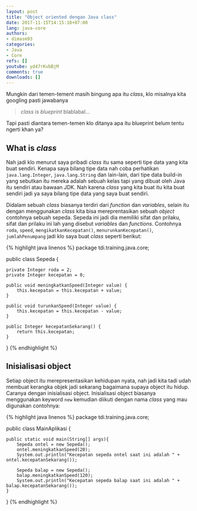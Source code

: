 ```yaml
---
layout: post
title: "Object oriented dengan Java class"
date: 2017-11-15T14:15:18+07:00
lang: java-core
authors:
- dimasm93
categories:
- Java
- Core
refs: []
youtube: yd47rKvbBjM
comments: true
downloads: []
---
```


Mungkin dari temen-tement masih bingung apa itu _class_, klo misalnya kita googling pasti jawabanya

> _class is blueprint_ blablabal...

Tapi pasti diantara temen-temen klo ditanya apa itu blueprint belum tentu ngerti khan ya?

## What is _class_

Nah jadi klo menurut saya pribadi _class_ itu sama seperti tipe data yang kita buat sendiri. Kenapa saya bilang tipe data nah coba perhatikan `java.lang.Integer`, `java.lang.String` dan lain-lain, dari tipe data build-in yang sebutkan itu mereka adalah sebuah kelas tapi yang dibuat oleh Java itu sendiri atau bawaan JDK. Nah karena _class_ yang kita buat itu kita buat sendiri jadi ya saya bilang tipe data yang saya buat sendiri.

Didalam sebuah _class_ biasanya terdiri dari _function_ dan _variables_, selain itu dengan menggunakan _class_ kita bisa mereprentasikan sebuah _object_ contohnya sebuah sepeda. Sepeda ini jadi dia memiliki sifat dan prilaku, sifat dan prilaku ini lah yang disebut _variables_ dan _functions_. Contohnya `roda`, `speed`, `mengikatkanKecepatan()`, `menurunkanKecepatan()`, `jumlahPenumpang` jadi klo saya buat _class_ seperti berikut:

{% highlight java linenos %}
package tdi.training.java.core;

public class Sepeda {

    private Integer roda = 2;
    private Integer kecepatan = 0;

    public void meningkatkanSpeed(Integer value) {
        this.kecepatan = this.kecepatan + value;
    }

    public void turunkanSpeed(Integer value) {
        this.kecepatan = this.kecepatan - value;
    }

    public Integer kecepatanSekarang() {
        return this.kecepatan;
    }

}
{% endhighlight %}

## Inisialisasi object

Setiap object itu merepresentasikan kehidupan nyata, nah jadi kita tadi udah membuat kerangka objek jadi sekarang bagaimana supaya object itu hidup. Caranya dengan inisialisasi object. Inisialisasi object biasanya menggunakan keyword `new` kemudian diikuti dengan nama _class_ yang mau digunakan contohnya:

{% highlight java linenos %}
package tdi.training.java.core;

public class MainAplikasi {

    public static void main(String[] args){
        Sepeda ontel = new Sepeda();
        ontel.meningkatkanSpeed(20);
        System.out.println("Kecepatan sepeda ontel saat ini adalah " + ontel.kecepatanSekarang());

        Sepeda balap = new Sepeda();
        balap.meningkatkanSpeed(120);
        System.out.println("Kecepatan sepeda balap saat ini adalah " + balap.kecepatanSekarang());
    }
}
{% endhighlight %}
